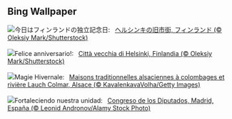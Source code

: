## Bing Wallpaper
![](https://www.bing.com/th?id=OHR.HelsinkiDusk_JA-JP8216541034_UHD.jpg&w=1000)今日はフィンランドの独立記念日:&nbsp;&ensp;[ヘルシンキの旧市街, フィンランド (© Oleksiy Mark/Shutterstock)](https://www.bing.com/th?id=OHR.HelsinkiDusk_JA-JP8216541034_UHD.jpg)
<br><br/>
![](https://www.bing.com/th?id=OHR.HelsinkiDusk_IT-IT6690670335_UHD.jpg&w=1000)Felice anniversario!:&nbsp;&ensp;[Città vecchia di Helsinki, Finlandia (© Oleksiy Mark/Shutterstock)](https://www.bing.com/th?id=OHR.HelsinkiDusk_IT-IT6690670335_UHD.jpg)
<br><br/>
![](https://www.bing.com/th?id=OHR.ColmarHoliday_FR-FR1755218249_UHD.jpg&w=1000)Magie Hivernale:&nbsp;&ensp;[Maisons traditionnelles alsaciennes à colombages et rivière Lauch Colmar, Alsace (© KavalenkavaVolha/Getty Images)](https://www.bing.com/th?id=OHR.ColmarHoliday_FR-FR1755218249_UHD.jpg)
<br><br/>
![](https://www.bing.com/th?id=OHR.SpainConstitutionDay2024_ES-ES5831471578_UHD.jpg&w=1000)Fortaleciendo nuestra unidad:&nbsp;&ensp;[Congreso de los Diputados, Madrid, España (© Leonid Andronov/Alamy Stock Photo)](https://www.bing.com/th?id=OHR.SpainConstitutionDay2024_ES-ES5831471578_UHD.jpg)
<br><br/>
